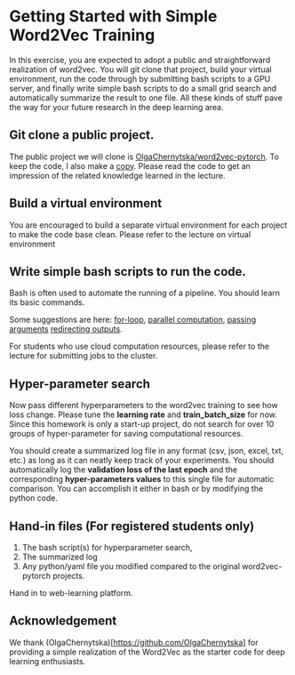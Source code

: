 # Getting Started with Simple Word2Vec Training

In this exercise, you are expected to adopt a public and straightforward realization of word2vec.
You will git clone that project, build your virtual environment, run the code through
by submitting bash scripts to a GPU server, and finally write simple bash scripts to do a small grid search and automatically summarize the result to one file.
All these kinds of stuff pave the way for your future research in the deep learning area.

## Git clone a public project.
The public project we will clone is [OlgaChernytska/word2vec-pytorch](https://github.com/OlgaChernytska/word2vec-pytorch). To keep the code, I also make a [copy](https://github.com/ShengdingHu/word2vec-pytorch).
Please read the code to get an impression of the related knowledge learned in the lecture.


## Build a virtual environment
You are encouraged to build a separate virtual environment for each project to make
the code base clean. Please refer to the lecture on virtual environment

## Write simple bash scripts to run the code.
Bash is often used to automate the running of a pipeline. You should learn its basic commands.

Some suggestions are here: [for-loop](https://www.cyberciti.biz/faq/bash-for-loop/), [parallel computation](https://unix.stackexchange.com/questions/103920/parallelize-a-bash-for-loop), [passing arguments](https://www.baeldung.com/linux/use-command-line-arguments-in-bash-script)
[redirecting outputs](https://www.redhat.com/sysadmin/redirect-operators-bash#:~:text=The%20append%20%3E%3E%20operator%20adds%20the,uname%20%2Dr%20to%20the%20specifications.).

For students who use cloud computation resources, please refer to the lecture for submitting jobs to the cluster.


## Hyper-parameter search
Now pass different hyperparameters to the word2vec training to see how loss change. Please tune the **learning rate** and **train_batch_size** for now. Since this homework is only a start-up project, do not search for over 10 groups of
hyper-parameter for saving computational resources.

You should create a summarized log file in any format (csv, json, excel, txt, etc.) as long as it can neatly keep track of your experiments. You should automatically log the **validation loss of the last epoch** and the corresponding **hyper-parameters values** to this single file for automatic comparison. You can accomplish it either in bash or by modifying the python code.

## Hand-in files (For registered students only)

1. The bash script(s) for hyperparameter search,
2. The summarized log
3. Any python/yaml file you modified compared to the original word2vec-pytorch projects.

Hand in to web-learning platform.


## Acknowledgement
We thank (OlgaChernytska)[https://github.com/OlgaChernytska] for providing a simple realization of the Word2Vec as the starter code for deep learning enthusiasts.
